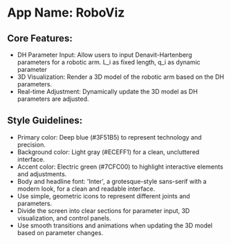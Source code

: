 # **App Name**: RoboViz

## Core Features:

- DH Parameter Input: Allow users to input Denavit-Hartenberg parameters for a robotic arm. L_i as fixed length, q_i as dynamic parameter
- 3D Visualization: Render a 3D model of the robotic arm based on the DH parameters.
- Real-time Adjustment: Dynamically update the 3D model as DH parameters are adjusted.

## Style Guidelines:

- Primary color: Deep blue (#3F51B5) to represent technology and precision.
- Background color: Light gray (#ECEFF1) for a clean, uncluttered interface.
- Accent color: Electric green (#7CFC00) to highlight interactive elements and adjustments.
- Body and headline font: 'Inter', a grotesque-style sans-serif with a modern look, for a clean and readable interface.
- Use simple, geometric icons to represent different joints and parameters.
- Divide the screen into clear sections for parameter input, 3D visualization, and control panels.
- Use smooth transitions and animations when updating the 3D model based on parameter changes.